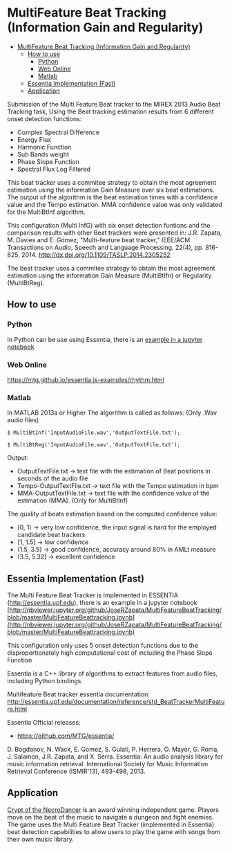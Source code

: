 # MultiFeature Beat Tracking (Information Gain and Regularity)
- [MultiFeature Beat Tracking (Information Gain and Regularity)](#multifeature-beat-tracking-information-gain-and-regularity)
  - [How to use](#how-to-use)
    - [Python](#python)
    - [Web Online](#web-online)
    - [Matlab](#matlab)
  - [Essentia Implementation (Fast)](#essentia-implementation-fast)
  - [Application](#application)

Submission of the Multi Feature Beat tracker to the MIREX 2013 Audio Beat Tracking task,
Using the Beat tracking estimation results from 6 different onset detection functions:

- Complex Spectral Difference
- Energy Flux
- Harmonic Function
- Sub Bands weight
- Phase Slope Function
- Spectral Flux Log Filtered

This beat tracker uses a commitee strategy to obtain the most agreement estimation using the information Gain Measure over six beat estimations.
The output of the algorithm is the beat estimation times with a confidence value and the Tempo estimation.
MMA confidence value was only validated for the MultiBtInf algorithm.


This configuration (Multi InfG) with six onset detection funtions and the comparison results with other Beat trackers were presented in:
J.R. Zapata, M. Davies and E. Gómez, "Multi-feature beat tracker," IEEE/ACM Transactions on Audio, Speech and Language Processing. 22(4), pp. 816-825, 2014. http://dx.doi.org/10.1109/TASLP.2014.2305252

The beat tracker uses a commitee strategy to obtain the most agreement estimation using the information Gain Measure (MultiBtIfn) or Regularity (MultiBtReg).

## How to use
### Python
In Python can be use using Essentia, there is an [example in a jupyter notebook](http://nbviewer.jupyter.org/github/JoseRZapata/MultiFeatureBeatTracking/blob/master/MultiFeatureBeattracking.ipynb)

### Web Online

https://mtg.github.io/essentia.js-examples/rhythm.html

### Matlab
In MATLAB 2013a or Higher The algorithm is called as follows: (Only .Wav audio files)

<code>$ MultiBtInf('InputAudioFile.wav','OutputTextFile.txt'); </code>

<code>$ MultiBtReg('InputAudioFile.wav','OutputTextFile.txt'); </code>

Output:
- OutputTextFile.txt       -> text file with the estimation of Beat positions in seconds of the audio file
- Tempo-OutputTextFile.txt -> text file with the Tempo estimation in bpm 
- MMA-OutputTextFile.txt   -> text file with the confidence value of the estimation (MMA). (Only for MultiBtInf)


The quality of beats estimation based on the computed confidence value:

- [0, 1)      -> very low confidence, the input signal is hard for the employed candidate beat trackers
- [1, 1.5]    -> low confidence
- (1.5, 3.5]  -> good confidence, accuracy around 80% in AMLt measure
- (3.5, 5.32] -> excellent confidence

## Essentia Implementation (Fast)

The Multi Feature Beat Tracker is Implemented in ESSENTIA (http://essentia.upf.edu), there is an example in a jupyter notebook [http://nbviewer.jupyter.org/github/JoseRZapata/MultiFeatureBeatTracking/blob/master/MultiFeatureBeattracking.ipynb](http://nbviewer.jupyter.org/github/JoseRZapata/MultiFeatureBeatTracking/blob/master/MultiFeatureBeattracking.ipynb)

This configuration only uses 5 onset detection functions due to the disproportionately high computational cost of including the Phase Slope Function

Essentia is a C++ library of algorithms to extract features from audio files, including Python bindings.

Multifeature Beat tracker essentia documentation:
http://essentia.upf.edu/documentation/reference/std_BeatTrackerMultiFeature.html

Essentia Official releases:

- https://github.com/MTG/essentia/

D. Bogdanov, N. Wack, E. Gomez, S. Gulati, P. Herrera, O. Mayor, G. Roma, J. Salamon, J.R. Zapata, and X. Serra. 
Essentia: An audio analysis library for music information retrieval. International Society for Music Information Retrieval Conference (ISMIR'13),  493-498, 2013.

## Application

[Crypt of the NecroDancer](http://necrodancer.com/) is an award winning independent game. Players move on the beat of the music to navigate a dungeon and fight enemies. The game uses the Multi Feature Beat Tracker (implemented in Essentia) beat detection capabilities to allow users to play the game with songs from their own music library.




